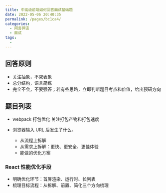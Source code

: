 ```yaml
---
title: 中高级前端如何回答面试基础题
date: 2022-05-06 20:40:35
permalink: /pages/bc1ca4/
categories: 
  - 闲言碎语
  - 面试
tags: 
  - 
---
```


## 回答原则
- 关注抽象，不究表象
- 总分结构，语言简练
- 完全不会，不要强答；若有些思路，立即判断题目考点和价值，给出预研方向

## 题目列表

- webpack 打包优化
关注打包产物和打包速度

- 浏览器输入 URL 后发生了什么。
  - 从流程上拆解
  - 从需求上拆解：更快、更安全、更佳体验
  - 能做的优化方案

### React 性能优化手段

- 明确优化环节：首屏渲染、运行时、长列表
- 梳理目标流程：从拆解、前置、简化三个方向梳理

